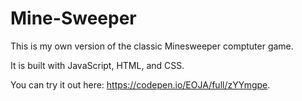 # Mine-Sweeper
This is my own version of the classic Minesweeper comptuter game.  

It is built with JavaScript, HTML, and CSS.

You can try it out here: https://codepen.io/EOJA/full/zYYmgpe.
